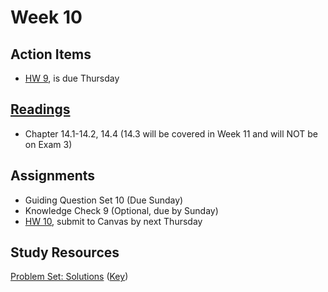 # Week 10


## Action Items
* [HW 9](https://genchem.science.psu.edu/homework-9-wc), is due Thursday


## [Readings](https://genchem.science.psu.edu)
* Chapter 14.1-14.2, 14.4 (14.3 will be covered in Week 11 and will NOT be on Exam 3)


## Assignments

- Guiding Question Set 10 (Due Sunday)
- Knowledge Check 9 (Optional, due by Sunday)
- [HW 10](https://genchem.science.psu.edu/homework-10-houck), submit to Canvas by next Thursday


## Study Resources

[Problem Set: Solutions](https://media.ed.science.psu.edu/sites/media/ed/files/documents/problemset18_solutions.pdf) ([Key](https://media.ed.science.psu.edu/sites/media/ed/files/documents/problemset18_solutions_key.pdf))






